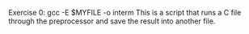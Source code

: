 Exercise 0: gcc -E $MYFILE -o interm This is a script that runs a C file through the preprocessor and save the result into another file.
